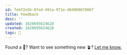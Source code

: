 ```yaml
---
id: febf2e5b-8fed-491a-971e-d64960678667
title: Feedback
desc: ''
updated: 1620695624628
created: 1620695624628
tags: 🌸
---
```


Found a 🐛? Want to see something new 🪴? [Let me know.](https://github.com/shorty25h0r7/jekyll-bonsai)
